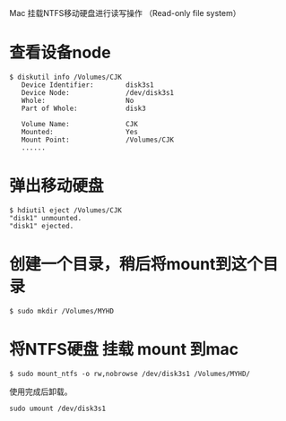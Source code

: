 Mac 挂载NTFS移动硬盘进行读写操作 （Read-only file system）
# 查看设备node
```
$ diskutil info /Volumes/CJK
   Device Identifier:        disk3s1
   Device Node:              /dev/disk3s1
   Whole:                    No
   Part of Whole:            disk3

   Volume Name:              CJK
   Mounted:                  Yes
   Mount Point:              /Volumes/CJK
   ......
```
# 弹出移动硬盘
```
$ hdiutil eject /Volumes/CJK
"disk1" unmounted.
"disk1" ejected.
```
# 创建一个目录，稍后将mount到这个目录
```
$ sudo mkdir /Volumes/MYHD
```
# 将NTFS硬盘 挂载 mount 到mac
```
$ sudo mount_ntfs -o rw,nobrowse /dev/disk3s1 /Volumes/MYHD/
```
使用完成后卸载。
```
sudo umount /dev/disk3s1
```